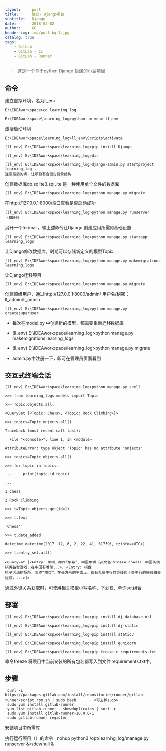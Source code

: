 ```yaml
---
layout:     post
title:      建立- Django项目
subtitle:   Django
date:       2018-03-02
author:     GG
header-img: img/post-bg-1.jpg
catalog: true
tags:
    - GitLab
    - GitLab - CI
    - GitLab - Runner
---
```




>  
>  这是一个基于python Django 搭建的小型项目
> 
> 

## 命令
建立虚拟环境，名为ll_env
```
E:\IDEAworkspace>cd learning_log

E:\IDEAworkspace\learning_log>python -m venv ll_env
```
激活启动环境 
```
E:\IDEAworkspace\learning_log>ll_env\Scripts\activate
```
```
(ll_env) E:\IDEAworkspace\learning_log>pip install Django

(ll_env) E:\IDEAworkspace\learning_log>dir

(ll_env) E:\IDEAworkspace\learning_log>django-admin.py startproject learning_log .
注意最后的点，让项目有合适的目录结构
```



创建数据库db.sqlite3.sqlLite 是一种使用单个文件的数据库
```
(ll_env) E:\IDEAworkspace\learning_log>python manage.py migrate
```
在http://127.0.0.1:8000/端口查看是否启动成功
```
(ll_env) E:\IDEAworkspace\learning_log>python manage.py runserver （8000）
```
另开一个terimal 。输上述命令让Django 创建应用所需的基础设施
```
(ll_env) E:\IDEAworkspace\learning_log>python manage.py startapp learning_logs
```
让Django修改数据库，时期可以存储新定义的模型Topic
```
(ll_env) E:\IDEAworkspace\learning_log>python manage.py makemigrations learning_logs
```

让Django迁移项目
```
(ll_env) E:\IDEAworkspace\learning_log>python manage.py migrate
```

创建超级用户，通过http://127.0.0.1:8000/admin/    用户名/秘密：ll_admin/ll_admin
```
(ll_env) E:\IDEAworkspace\learning_log>python manage.py createsuperuser
```

* 每次在model.py 中创建新的模型，都需要重新迁移数据库

* (ll_env) E:\IDEAworkspace\learning_log>python manage.py makemigrations learning_logs

* (ll_env) E:\IDEAworkspace\learning_log>python manage.py migrate
* admin.py中注册一下，即可在管理员页面看到


## 交互式终端会话
```
(ll_env) E:\IDEAworkspace\learning_log>python manage.py shell

>>> from learning_logs.models import Topic

>>> Topic.objects.all()

<QuerySet [<Topic: Chess>, <Topic: Rock Climbing>]>

>>> topics=Topic.onjects.all()

Traceback (most recent call last):

  File "<console>", line 1, in <module>

AttributeError: type object 'Topic' has no attribute 'onjects'

>>> topics=Topic.objects.all()

>>> for topic in topics:

...     print(topic.id,topic)

...

1 Chess

2 Rock Climbing

>>> t=Topic.objects.get(id=1)

>>> t.text

'Chess'

>>> t.date_added

datetime.datetime(2017, 12, 6, 2, 22, 41, 617396, tzinfo=<UTC>)

>>> t.entry_set.all()

<QuerySet [<Entry: 象棋，亦作“象碁”、中国象棋（英文名Chinese chess），中国传统棋类益智游戏，在中国有着悠...>, <Entry: 棋盘
棋子活动的场所，叫作“棋盘”。在长方形的平面上，绘有九条平行的竖线和十条平行的横线相交组成，...>]>
```
 通过外键关系获取时，可使用相关模型小写名称、下划线、单词set组合


## 部署
```
(ll_env) E:\IDEAworkspace\learning_log>pip install dj-database-url

(ll_env) E:\IDEAworkspace\learning_log>pip install dj-static

(ll_env) E:\IDEAworkspace\learning_log>pip install static3

(ll_env) E:\IDEAworkspace\learning_log>pip install gunicorn

(ll_env) E:\IDEAworkspace\learning_log>pip freeze > requirements.txt

```
命令freeze 将项目中当前安装的所有包名都写入到文件 requirements.txt中。


## 步骤
```
 curl -L https://packages.gitlab.com/install/repositories/runner/gitlab-runner/script.rpm.sh | sudo bash		<可去掉sudo>
 sudo yum install gitlab-runner
 yum list gitlab-runner --showduplicates | sort -r
 sudo yum install gitlab-runner-10.0.0-1
 sudo gitlab-runner register
```
 安装项目中所需库
 
 执行运行项目（）的命令：nohup python3 /opt/learning_log/manage.py runserver &>/dev/null &
